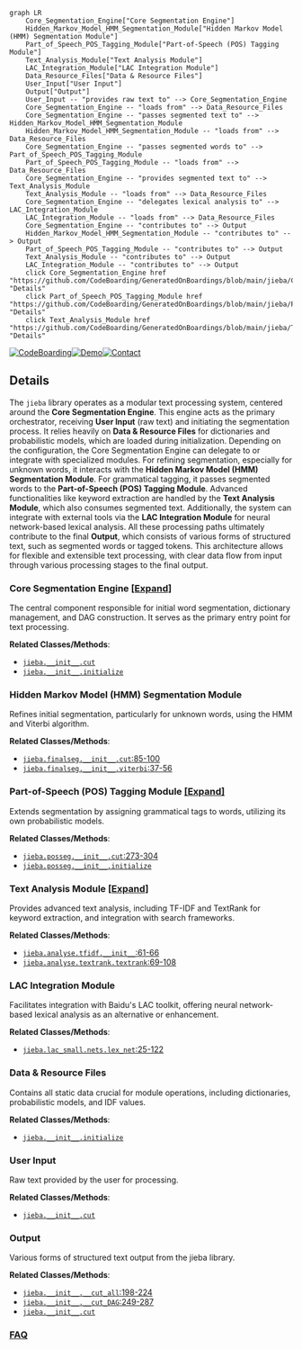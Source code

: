 ```mermaid
graph LR
    Core_Segmentation_Engine["Core Segmentation Engine"]
    Hidden_Markov_Model_HMM_Segmentation_Module["Hidden Markov Model (HMM) Segmentation Module"]
    Part_of_Speech_POS_Tagging_Module["Part-of-Speech (POS) Tagging Module"]
    Text_Analysis_Module["Text Analysis Module"]
    LAC_Integration_Module["LAC Integration Module"]
    Data_Resource_Files["Data & Resource Files"]
    User_Input["User Input"]
    Output["Output"]
    User_Input -- "provides raw text to" --> Core_Segmentation_Engine
    Core_Segmentation_Engine -- "loads from" --> Data_Resource_Files
    Core_Segmentation_Engine -- "passes segmented text to" --> Hidden_Markov_Model_HMM_Segmentation_Module
    Hidden_Markov_Model_HMM_Segmentation_Module -- "loads from" --> Data_Resource_Files
    Core_Segmentation_Engine -- "passes segmented words to" --> Part_of_Speech_POS_Tagging_Module
    Part_of_Speech_POS_Tagging_Module -- "loads from" --> Data_Resource_Files
    Core_Segmentation_Engine -- "provides segmented text to" --> Text_Analysis_Module
    Text_Analysis_Module -- "loads from" --> Data_Resource_Files
    Core_Segmentation_Engine -- "delegates lexical analysis to" --> LAC_Integration_Module
    LAC_Integration_Module -- "loads from" --> Data_Resource_Files
    Core_Segmentation_Engine -- "contributes to" --> Output
    Hidden_Markov_Model_HMM_Segmentation_Module -- "contributes to" --> Output
    Part_of_Speech_POS_Tagging_Module -- "contributes to" --> Output
    Text_Analysis_Module -- "contributes to" --> Output
    LAC_Integration_Module -- "contributes to" --> Output
    click Core_Segmentation_Engine href "https://github.com/CodeBoarding/GeneratedOnBoardings/blob/main/jieba/Core_Segmentation_Engine.md" "Details"
    click Part_of_Speech_POS_Tagging_Module href "https://github.com/CodeBoarding/GeneratedOnBoardings/blob/main/jieba/Part_of_Speech_POS_Tagging_Module.md" "Details"
    click Text_Analysis_Module href "https://github.com/CodeBoarding/GeneratedOnBoardings/blob/main/jieba/Text_Analysis_Module.md" "Details"
```

[![CodeBoarding](https://img.shields.io/badge/Generated%20by-CodeBoarding-9cf?style=flat-square)](https://github.com/CodeBoarding/CodeBoarding)[![Demo](https://img.shields.io/badge/Try%20our-Demo-blue?style=flat-square)](https://www.codeboarding.org/demo)[![Contact](https://img.shields.io/badge/Contact%20us%20-%20contact@codeboarding.org-lightgrey?style=flat-square)](mailto:contact@codeboarding.org)

## Details

The `jieba` library operates as a modular text processing system, centered around the **Core Segmentation Engine**. This engine acts as the primary orchestrator, receiving **User Input** (raw text) and initiating the segmentation process. It relies heavily on **Data & Resource Files** for dictionaries and probabilistic models, which are loaded during initialization. Depending on the configuration, the Core Segmentation Engine can delegate to or integrate with specialized modules. For refining segmentation, especially for unknown words, it interacts with the **Hidden Markov Model (HMM) Segmentation Module**. For grammatical tagging, it passes segmented words to the **Part-of-Speech (POS) Tagging Module**. Advanced functionalities like keyword extraction are handled by the **Text Analysis Module**, which also consumes segmented text. Additionally, the system can integrate with external tools via the **LAC Integration Module** for neural network-based lexical analysis. All these processing paths ultimately contribute to the final **Output**, which consists of various forms of structured text, such as segmented words or tagged tokens. This architecture allows for flexible and extensible text processing, with clear data flow from input through various processing stages to the final output.

### Core Segmentation Engine [[Expand]](./Core_Segmentation_Engine.md)
The central component responsible for initial word segmentation, dictionary management, and DAG construction. It serves as the primary entry point for text processing.


**Related Classes/Methods**:

- <a href="https://github.com/fxsjy/jieba/blob/master/jieba/__init__.py" target="_blank" rel="noopener noreferrer">`jieba.__init__.cut`</a>
- <a href="https://github.com/fxsjy/jieba/blob/master/jieba/__init__.py" target="_blank" rel="noopener noreferrer">`jieba.__init__.initialize`</a>


### Hidden Markov Model (HMM) Segmentation Module
Refines initial segmentation, particularly for unknown words, using the HMM and Viterbi algorithm.


**Related Classes/Methods**:

- <a href="https://github.com/fxsjy/jieba/blob/master/jieba/finalseg/__init__.py#L85-L100" target="_blank" rel="noopener noreferrer">`jieba.finalseg.__init__.cut`:85-100</a>
- <a href="https://github.com/fxsjy/jieba/blob/master/jieba/finalseg/__init__.py#L37-L56" target="_blank" rel="noopener noreferrer">`jieba.finalseg.__init__.viterbi`:37-56</a>


### Part-of-Speech (POS) Tagging Module [[Expand]](./Part_of_Speech_POS_Tagging_Module.md)
Extends segmentation by assigning grammatical tags to words, utilizing its own probabilistic models.


**Related Classes/Methods**:

- <a href="https://github.com/fxsjy/jieba/blob/master/jieba/posseg/__init__.py#L273-L304" target="_blank" rel="noopener noreferrer">`jieba.posseg.__init__.cut`:273-304</a>
- <a href="https://github.com/fxsjy/jieba/blob/master/jieba/posseg/__init__.py" target="_blank" rel="noopener noreferrer">`jieba.posseg.__init__.initialize`</a>


### Text Analysis Module [[Expand]](./Text_Analysis_Module.md)
Provides advanced text analysis, including TF-IDF and TextRank for keyword extraction, and integration with search frameworks.


**Related Classes/Methods**:

- <a href="https://github.com/fxsjy/jieba/blob/master/jieba/analyse/tfidf.py#L61-L66" target="_blank" rel="noopener noreferrer">`jieba.analyse.tfidf.__init__`:61-66</a>
- <a href="https://github.com/fxsjy/jieba/blob/master/jieba/analyse/textrank.py#L69-L108" target="_blank" rel="noopener noreferrer">`jieba.analyse.textrank.textrank`:69-108</a>


### LAC Integration Module
Facilitates integration with Baidu's LAC toolkit, offering neural network-based lexical analysis as an alternative or enhancement.


**Related Classes/Methods**:

- <a href="https://github.com/fxsjy/jieba/blob/master/jieba/lac_small/nets.py#L25-L122" target="_blank" rel="noopener noreferrer">`jieba.lac_small.nets.lex_net`:25-122</a>


### Data & Resource Files
Contains all static data crucial for module operations, including dictionaries, probabilistic models, and IDF values.


**Related Classes/Methods**:

- <a href="https://github.com/fxsjy/jieba/blob/master/jieba/__init__.py" target="_blank" rel="noopener noreferrer">`jieba.__init__.initialize`</a>


### User Input
Raw text provided by the user for processing.


**Related Classes/Methods**:

- <a href="https://github.com/fxsjy/jieba/blob/master/jieba/__init__.py" target="_blank" rel="noopener noreferrer">`jieba.__init__.cut`</a>


### Output
Various forms of structured text output from the jieba library.


**Related Classes/Methods**:

- <a href="https://github.com/fxsjy/jieba/blob/master/jieba/__init__.py#L198-L224" target="_blank" rel="noopener noreferrer">`jieba.__init__.__cut_all`:198-224</a>
- <a href="https://github.com/fxsjy/jieba/blob/master/jieba/__init__.py#L249-L287" target="_blank" rel="noopener noreferrer">`jieba.__init__.__cut_DAG`:249-287</a>
- <a href="https://github.com/fxsjy/jieba/blob/master/jieba/__init__.py" target="_blank" rel="noopener noreferrer">`jieba.__init__.cut`</a>




### [FAQ](https://github.com/CodeBoarding/GeneratedOnBoardings/tree/main?tab=readme-ov-file#faq)